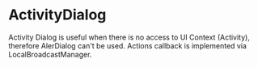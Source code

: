 # ActivityDialog
Activity Dialog is useful when there is no access to UI Context (Activity), therefore AlerDialog can't be used.
Actions callback is implemented via LocalBroadcastManager.
